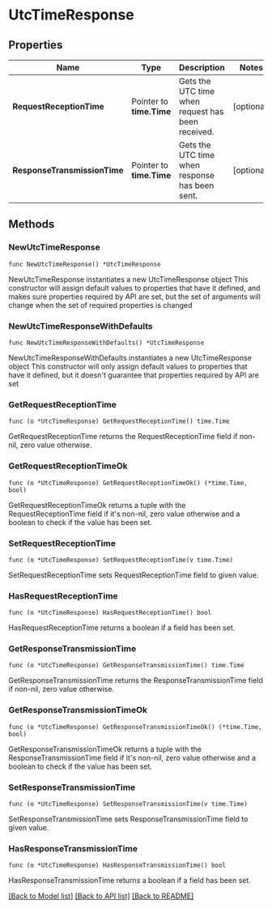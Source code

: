 # UtcTimeResponse

## Properties

Name | Type | Description | Notes
------------ | ------------- | ------------- | -------------
**RequestReceptionTime** | Pointer to **time.Time** | Gets the UTC time when request has been received. | [optional] 
**ResponseTransmissionTime** | Pointer to **time.Time** | Gets the UTC time when response has been sent. | [optional] 

## Methods

### NewUtcTimeResponse

`func NewUtcTimeResponse() *UtcTimeResponse`

NewUtcTimeResponse instantiates a new UtcTimeResponse object
This constructor will assign default values to properties that have it defined,
and makes sure properties required by API are set, but the set of arguments
will change when the set of required properties is changed

### NewUtcTimeResponseWithDefaults

`func NewUtcTimeResponseWithDefaults() *UtcTimeResponse`

NewUtcTimeResponseWithDefaults instantiates a new UtcTimeResponse object
This constructor will only assign default values to properties that have it defined,
but it doesn't guarantee that properties required by API are set

### GetRequestReceptionTime

`func (o *UtcTimeResponse) GetRequestReceptionTime() time.Time`

GetRequestReceptionTime returns the RequestReceptionTime field if non-nil, zero value otherwise.

### GetRequestReceptionTimeOk

`func (o *UtcTimeResponse) GetRequestReceptionTimeOk() (*time.Time, bool)`

GetRequestReceptionTimeOk returns a tuple with the RequestReceptionTime field if it's non-nil, zero value otherwise
and a boolean to check if the value has been set.

### SetRequestReceptionTime

`func (o *UtcTimeResponse) SetRequestReceptionTime(v time.Time)`

SetRequestReceptionTime sets RequestReceptionTime field to given value.

### HasRequestReceptionTime

`func (o *UtcTimeResponse) HasRequestReceptionTime() bool`

HasRequestReceptionTime returns a boolean if a field has been set.

### GetResponseTransmissionTime

`func (o *UtcTimeResponse) GetResponseTransmissionTime() time.Time`

GetResponseTransmissionTime returns the ResponseTransmissionTime field if non-nil, zero value otherwise.

### GetResponseTransmissionTimeOk

`func (o *UtcTimeResponse) GetResponseTransmissionTimeOk() (*time.Time, bool)`

GetResponseTransmissionTimeOk returns a tuple with the ResponseTransmissionTime field if it's non-nil, zero value otherwise
and a boolean to check if the value has been set.

### SetResponseTransmissionTime

`func (o *UtcTimeResponse) SetResponseTransmissionTime(v time.Time)`

SetResponseTransmissionTime sets ResponseTransmissionTime field to given value.

### HasResponseTransmissionTime

`func (o *UtcTimeResponse) HasResponseTransmissionTime() bool`

HasResponseTransmissionTime returns a boolean if a field has been set.


[[Back to Model list]](../README.md#documentation-for-models) [[Back to API list]](../README.md#documentation-for-api-endpoints) [[Back to README]](../README.md)


